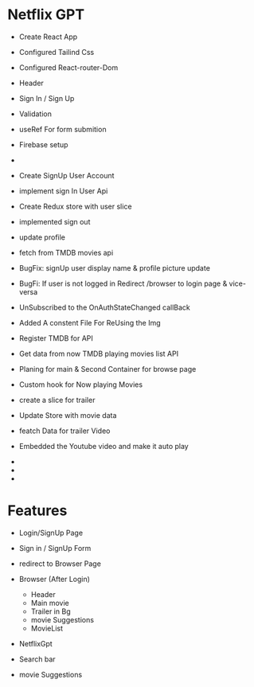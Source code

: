 # Netflix GPT

- Create React App
- Configured Tailind Css
- Configured React-router-Dom
- Header
- Sign In / Sign Up
- Validation
- useRef For form submition
- Firebase setup
- 
- Create SignUp User Account
- implement sign In User Api
- Create Redux store with user slice
- implemented sign out
- update profile
- fetch from TMDB movies api
- BugFix: signUp user display name & profile picture update
- BugFi: If user is not logged in Redirect /browser to login page & vice-versa
- UnSubscribed to the OnAuthStateChanged  callBack
- Added A constent File For ReUsing the Img
- Register TMDB for API 
- Get data from now TMDB playing movies list API
- Planing for main & Second Container for browse page
- Custom hook for Now playing Movies
- create a slice for trailer
- Update Store with movie data
- featch Data for trailer Video
- Embedded the Youtube video and make it auto play
- 
- 


 

-  

# Features



- Login/SignUp Page 
 - Sign in / SignUp Form 
 - redirect to Browser Page 

- Browser (After Login)
  - Header
  - Main movie 
  - Trailer in Bg
  - movie Suggestions
   - MovieList 

- NetflixGpt 
 - Search bar 
 - movie Suggestions

